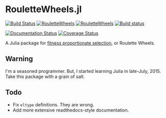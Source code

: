 RouletteWheels.jl
===

[![Build Status](https://travis-ci.org/jbn/RouletteWheels.jl.svg?branch=master)](https://travis-ci.org/jbn/RouletteWheels.jl)
[![RouletteWheels](http://pkg.julialang.org/badges/RouletteWheels_0.3.svg)](http://pkg.julialang.org/?pkg=RouletteWheels&ver=release)
[![RouletteWheels](http://pkg.julialang.org/badges/RouletteWheels_0.4.svg)](http://pkg.julialang.org/?pkg=RouletteWheels&ver=nightly)
[![Build status](https://ci.appveyor.com/api/projects/status/097d6yxplrk8etp7?svg=true)](https://ci.appveyor.com/project/jbn/roulettewheels-jl)

[![Documentation Status](https://readthedocs.org/projects/mochajl/badge/?version=latest)](http://mochajl.readthedocs.org/)
[![Coverage Status](https://coveralls.io/repos/jbn/RouletteWheels.jl/badge.svg?branch=master&service=github)](https://coveralls.io/github/jbn/RouletteWheels.jl?branch=master)

A Julia package for [fitness proportionate selection](https://en.wikipedia.org/wiki/Fitness_proportionate_selection), or Roulette Wheels. 

## Warning

I'm a seasoned programmer. But, I started learning Julia in late-July, 2015. 
Take this package with a grain of salt. 

## Todo

- Fix `eltype` definitions. They are wrong.
- Add more extensive readthedocs-style documentation.
